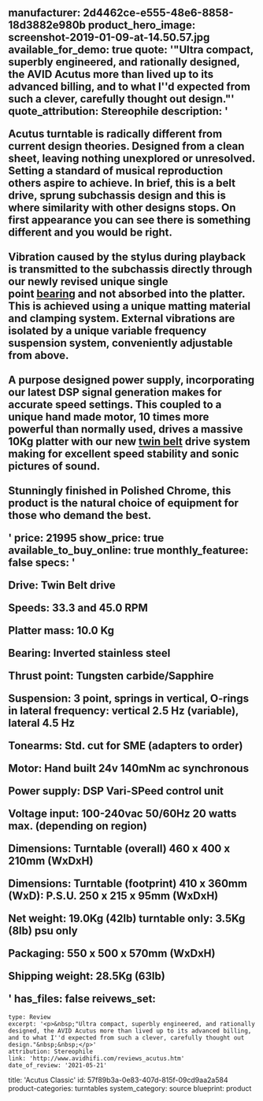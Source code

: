 manufacturer: 2d4462ce-e555-48e6-8858-18d3882e980b
product_hero_image: screenshot-2019-01-09-at-14.50.57.jpg
available_for_demo: true
quote: '"Ultra compact, superbly engineered, and rationally designed, the AVID Acutus more than lived up to its advanced billing, and to what I''d expected from such a clever, carefully thought out design."'
quote_attribution: Stereophile
description: '<p><b>Acutus</b>&nbsp;turntable is radically different from current design theories. Designed from a clean sheet, leaving nothing unexplored or unresolved. Setting a standard of musical reproduction others aspire to achieve. In brief, this is a belt drive, sprung subchassis design and this is where similarity with other designs stops. On first appearance you can see there is something different and you would be right.<br><br>Vibration caused by the stylus during playback is transmitted to the subchassis directly through our newly revised unique single point&nbsp;<a href="http://www.avidhifi.com/bearing.htm">bearing</a>&nbsp;and not absorbed into the platter. This is achieved using a unique matting material and clamping system. External vibrations are isolated by a unique variable frequency suspension system, conveniently adjustable from above.<br><br>A purpose designed power supply, incorporating our latest DSP signal generation makes for accurate speed settings. This coupled to a unique hand made motor, 10 times more powerful than normally used, drives a massive 10Kg platter with our new&nbsp;<a href="http://www.avidhifi.com/images/twin.jpg" rel="lightbox">twin belt</a>&nbsp;drive system making for excellent speed stability and sonic pictures of sound.<br><br>Stunningly finished in Polished Chrome, this product is the natural choice of equipment for those who demand the best.&nbsp;&nbsp;</p>'
price: 21995
show_price: true
available_to_buy_online: true
monthly_featuree: false
specs: '<p>Drive: Twin Belt drive</p><p>Speeds: 33.3 and 45.0 RPM</p><p>Platter mass: 10.0 Kg</p><p>Bearing: Inverted stainless steel</p><p>Thrust point: Tungsten carbide/Sapphire</p><p>Suspension: 3 point, springs in vertical, O-rings in lateral frequency: vertical 2.5 Hz (variable), lateral 4.5 Hz</p><p>Tonearms: Std. cut for SME (adapters to order)</p><p>Motor: Hand built 24v 140mNm ac synchronous</p><p>Power supply: DSP Vari-<b>SP</b>eed control unit</p><p>Voltage input: 100-240vac 50/60Hz 20 watts max. (depending on region)</p><p>Dimensions: Turntable (overall) 460 x 400 x 210mm (WxDxH)</p><p>Dimensions: Turntable (footprint) 410 x 360mm (WxD): P.S.U. 250 x 215 x 95mm (WxDxH)</p><p>Net weight: 19.0Kg (42lb) turntable only: 3.5Kg (8lb) psu only</p><p>Packaging: 550 x 500 x 570mm (WxDxH)</p><p>Shipping weight: 28.5Kg (63lb)</p>'
has_files: false
reivews_set:
  -
    type: Review
    excerpt: '<p>&nbsp;"Ultra compact, superbly engineered, and rationally designed, the AVID Acutus more than lived up to its advanced billing, and to what I''d expected from such a clever, carefully thought out design."&nbsp;&nbsp;</p>'
    attribution: Stereophile
    link: 'http://www.avidhifi.com/reviews_acutus.htm'
    date_of_review: '2021-05-21'
title: 'Acutus Classic'
id: 57f89b3a-0e83-407d-815f-09cd9aa2a584
product-categories: turntables
system_category: source
blueprint: product
